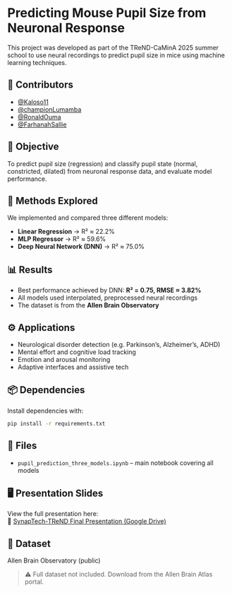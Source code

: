 # Predicting Mouse Pupil Size from Neuronal Response

This project was developed as part of the TReND-CaMinA 2025 summer school to use neural recordings to predict pupil size in mice using machine learning techniques.

## 👥 Contributors

- [@Kaloso11](https://github.com/Kaloso11)
- [@championLumamba](https://github.com/Champ-law)
- [@RonaldOuma](https://github.com/OmoRonald)
- [@FarhanahSallie](https://github.com/farhanahsallie)

## 🎯 Objective

To predict pupil size (regression) and classify pupil state (normal, constricted, dilated) from neuronal response data, and evaluate model performance.

## 🧪 Methods Explored

We implemented and compared three different models:

- **Linear Regression** → R² ≈ 22.2%
- **MLP Regressor** → R² ≈ 59.6%
- **Deep Neural Network (DNN)** → R² ≈ 75.0%

## 📊 Results

- Best performance achieved by DNN: **R² = 0.75, RMSE ≈ 3.82%**
- All models used interpolated, preprocessed neural recordings
- The dataset is from the **Allen Brain Observatory**

## ⚙️ Applications

- Neurological disorder detection (e.g. Parkinson’s, Alzheimer’s, ADHD)
- Mental effort and cognitive load tracking
- Emotion and arousal monitoring
- Adaptive interfaces and assistive tech

## 📦 Dependencies

Install dependencies with:

```bash
pip install -r requirements.txt
```

## 📁 Files

- `pupil_prediction_three_models.ipynb` – main notebook covering all models

## 🖥️ Presentation Slides

View the full presentation here:  
🔗 [SynapTech-TReND Final Presentation (Google Drive)](https://docs.google.com/presentation/d/17WXf6x3x9fgKX6iLqIeMMej8pcCnVz8K/edit?usp=sharing&ouid=112125122265751138194&rtpof=true&sd=true)

## 📄 Dataset

Allen Brain Observatory (public)

> ⚠️ Full dataset not included. Download from the Allen Brain Atlas portal.
